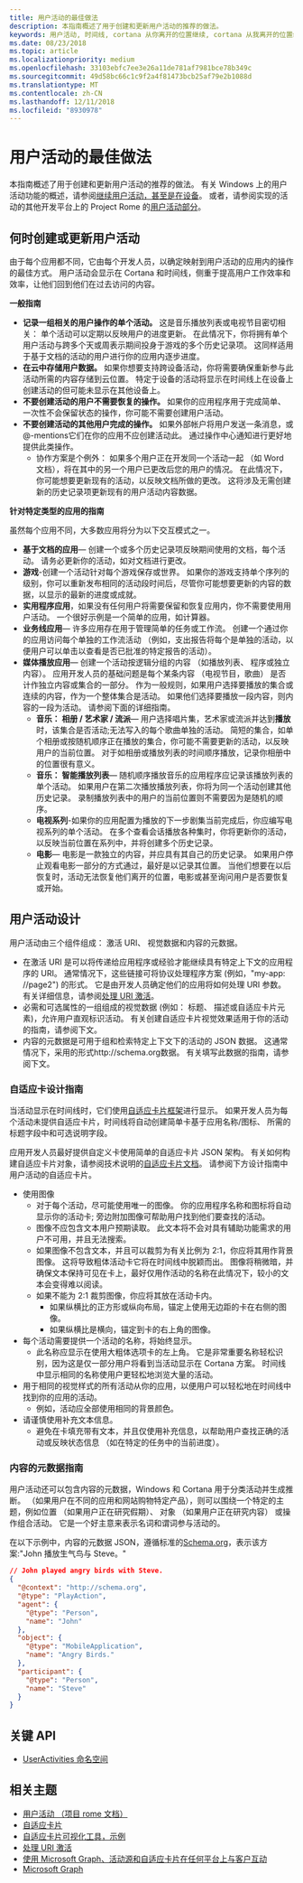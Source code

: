 ```yaml
---
title: 用户活动的最佳做法
description: 本指南概述了用于创建和更新用户活动的推荐的做法。
keywords: 用户活动, 时间线, cortana 从你离开的位置继续, cortana 从我离开的位置继续, project rome
ms.date: 08/23/2018
ms.topic: article
ms.localizationpriority: medium
ms.openlocfilehash: 33103ebfc7ee3e26a11de781af7981bce78b349c
ms.sourcegitcommit: 49d58bc66c1c9f2a4f81473bcb25af79e2b1088d
ms.translationtype: MT
ms.contentlocale: zh-CN
ms.lasthandoff: 12/11/2018
ms.locfileid: "8930978"
---
```

# <a name="user-activities-best-practices"></a>用户活动的最佳做法

本指南概述了用于创建和更新用户活动的推荐的做法。 有关 Windows 上的用户活动功能的概述，请参阅[继续用户活动，甚至是在设备](https://docs.microsoft.com/windows/uwp/launch-resume/useractivities)。 或者，请参阅实现的活动的其他开发平台上的 Project Rome 的[用户活动部分](https://docs.microsoft.com/windows/project-rome/user-activities/)。

## <a name="when-to-create-or-update-user-activities"></a>何时创建或更新用户活动

由于每个应用都不同，它由每个开发人员，以确定映射到用户活动的应用内的操作的最佳方式。 用户活动会显示在 Cortana 和时间线，侧重于提高用户工作效率和效率，让他们回到他们在过去访问的内容。

**一般指南**

* **记录一组相关的用户操作的单个活动。** 这是音乐播放列表或电视节目密切相关： 单个活动可以定期以反映用户的进度更新。 在此情况下，你将拥有单个用户活动与跨多个天或周表示期间投身于游戏的多个历史记录项。 这同样适用于基于文档的活动的用户进行你的应用内逐步进度。
* **在云中存储用户数据。** 如果你想要支持跨设备活动，你将需要确保重新参与此活动所需的内容存储到云位置。 特定于设备的活动将显示在时间线上在设备上创建活动的但可能未显示在其他设备上。
* **不要创建活动的用户不需要恢复的操作。** 如果你的应用程序用于完成简单、 一次性不会保留状态的操作，你可能不需要创建用户活动。
* **不要创建活动的其他用户完成的操作。** 如果外部帐户将用户发送一条消息，或@-mentions它们在你的应用不应创建活动此。 通过操作中心通知进行更好地提供此类操作。
  * 协作方案是个例外： 如果多个用户正在开发同一个活动一起 （如 Word 文档），将在其中的另一个用户已更改后您的用户的情况。 在此情况下，你可能想要更新现有的活动，以反映文档所做的更改。 这将涉及无需创建新的历史记录项更新现有的用户活动内容数据。

**针对特定类型的应用的指南**

虽然每个应用不同，大多数应用将分为以下交互模式之一。
* **基于文档的应用**— 创建一个或多个历史记录项反映期间使用的文档，每个活动。 请务必更新你的活动，如对文档进行更改。
* **游戏**-创建一个活动针对每个游戏保存或世界。 如果你的游戏支持单个序列的级别，你可以重新发布相同的活动段时间后，尽管你可能想要更新的内容的数据，以显示的最新的进度或成就。
* **实用程序应用**，如果没有任何用户将需要保留和恢复应用内，你不需要使用用户活动。 一个很好示例是一个简单的应用，如计算器。
* **业务线应用**— 许多应用存在用于管理简单的任务或工作流。 创建一个通过你的应用访问每个单独的工作流活动 （例如，支出报告将每个是单独的活动，以便用户可以单击以查看是否已批准的特定报告的活动）。
* **媒体播放应用**— 创建一个活动按逻辑分组的内容 （如播放列表、 程序或独立内容）。 应用开发人员的基础问题是每个某条内容 （电视节目，歌曲） 是否计作独立内容或集合的一部分。 作为一般规则，如果用户选择要播放的集合或连续的内容，作为一个整体集合是活动。 如果他们选择要播放一段内容，则内容的一段为活动。 请参阅下面的详细指南。
  * **音乐： 相册 / 艺术家 / 流派**— 用户选择唱片集，艺术家或流派并达到**播放**时，该集合是否活动;无法写入的每个歌曲单独的活动。 简短的集合，如单个相册或按随机顺序正在播放的集合，你可能不需要更新的活动，以反映用户的当前位置。 对于如相册或播放列表的时间顺序播放，记录你相册中的位置很有意义。
  * **音乐： 智能播放列表**— 随机顺序播放音乐的应用程序应记录该播放列表的单个活动。 如果用户在第二次播放播放列表，你将为同一个活动创建其他历史记录。 录制播放列表中的用户的当前位置则不需要因为是随机的顺序。
  * **电视系列**-如果你的应用配置为播放的下一步剧集当前完成后，你应编写电视系列的单个活动。 在多个查看会话播放各种集时，你将更新你的活动，以反映当前位置在系列中，并将创建多个历史记录。
  * **电影**— 电影是一款独立的内容，并应具有其自己的历史记录。 如果用户停止观看电影一部分的方式通过，最好是以记录其位置。 当他们想要在以后恢复时，活动无法恢复他们离开的位置，电影或甚至询问用户是否要恢复或开始。

## <a name="user-activity-design"></a>用户活动设计

用户活动由三个组件组成： 激活 URI、 视觉数据和内容的元数据。
* 在激活 URI 是可以将传递给应用程序或经验才能继续具有特定上下文的应用程序的 URI。 通常情况下，这些链接可将协议处理程序方案 (例如，"my-app: //page2") 的形式。 它是由开发人员确定他们的应用将如何处理 URI 参数。 有关详细信息，请参阅[处理 URI 激活](https://docs.microsoft.com/windows/uwp/launch-resume/handle-uri-activation)。
* 必需和可选属性的一组组成的视觉数据 (例如： 标题、 描述或自适应卡片元素)，允许用户直观标识活动。 有关创建自适应卡片视觉效果适用于你的活动的指南，请参阅下文。
* 内容的元数据是可用于组和检索特定上下文下的活动的 JSON 数据。 这通常情况下，采用的形式http://schema.org数据。 有关填写此数据的指南，请参阅下文。

### <a name="adaptive-card-design-guidelines"></a>自适应卡设计指南

当活动显示在时间线时，它们使用[自适应卡片框架](https://docs.microsoft.com/adaptive-cards/)进行显示。 如果开发人员为每个活动未提供自适应卡片，时间线将自动创建简单卡基于应用名称/图标、 所需的标题字段中和可选说明字段。 

应用开发人员最好提供自定义卡使用简单的自适应卡片 JSON 架构。 有关如何构建自适应卡片对象，请参阅技术说明的[自适应卡片文档](https://docs.microsoft.com/adaptive-cards/authoring-cards/getting-started)。 请参阅下方设计指南中用户活动的自适应卡片。
* 使用图像
  * 对于每个活动，尽可能使用唯一的图像。 你的应用程序名称和图标将自动显示你的活动卡; 旁边附加图像可帮助用户找到他们要查找的活动。
  * 图像不应包含文本用户预期读取。 此文本将不会对具有辅助功能需求的用户不可用，并且无法搜索。
  * 如果图像不包含文本，并且可以裁剪为有关比例为 2:1，你应将其用作背景图像。 这将导致粗体活动卡它将在时间线中脱颖而出。 图像将稍微暗，并确保文本保持可见在卡上，最好仅用作活动的名称在此情况下，较小的文本会变得难以阅读。
  * 如果不能为 2:1 裁剪图像，你应将其放在活动卡内。  
    * 如果纵横比的正方形或纵向布局，锚定上使用无边距的卡在右侧的图像。
    * 如果纵横比是横向，锚定到卡的右上角的图像。
* 每个活动需要提供一个活动的名称，将始终显示。
  * 此名称应显示在使用大粗体选项卡的左上角。 它是非常重要名称轻松识别，因为这是仅一部分用户将看到当活动显示在 Cortana 方案。 时间线中显示相同的名称使用户更轻松地浏览大量的活动。
* 用于相同的视觉样式的所有活动从你的应用，以便用户可以轻松地在时间线中找到你的应用的活动。
  * 例如，活动应全部使用相同的背景颜色。
* 请谨慎使用补充文本信息。 
  * 避免在卡填充带有文本，并且仅使用补充信息，以帮助用户查找正确的活动或反映状态信息 （如在特定的任务中的当前进度）。

### <a name="content-metadata-guidelines"></a>内容的元数据指南

用户活动还可以包含内容的元数据，Windows 和 Cortana 用于分类活动并生成推断。 （如果用户在不同的应用和网站购物特定产品），则可以围绕一个特定的主题，例如位置 （如果用户正在研究假期）、 对象 （如果用户正在研究内容） 或操作组合活动。 它是一个好主意来表示名词和谓词参与活动的。 

在以下示例中，内容的元数据 JSON，遵循标准的[Schema.org](https://schema.org/)，表示该方案:"John 播放生气鸟与 Steve。"

```json
// John played angry birds with Steve.
{
  "@context": "http://schema.org",
  "@type": "PlayAction",
  "agent": {
    "@type": "Person",
    "name": "John"
  },
  "object": {
    "@type": "MobileApplication",
    "name": "Angry Birds."
  },
  "participant": {
    "@type": "Person",
    "name": "Steve"
  }
}
```

## <a name="key-apis"></a>关键 API

* [UserActivities 命名空间](https://docs.microsoft.com/uwp/api/windows.applicationmodel.useractivities)

## <a name="related-topics"></a>相关主题

* [用户活动 （项目 rome 文档）](https://docs.microsoft.com/windows/project-rome/user-activities/)
* [自适应卡片](https://docs.microsoft.com/adaptive-cards/)
* [自适应卡片可视化工具，示例](http://adaptivecards.io/)
* [处理 URI 激活](https://docs.microsoft.com/windows/uwp/launch-resume/handle-uri-activation)
* [使用 Microsoft Graph、活动源和自适应卡片在任何平台上与客户互动](https://channel9.msdn.com/Events/Connect/2017/B111)
* [Microsoft Graph](https://developer.microsoft.com/graph/)
